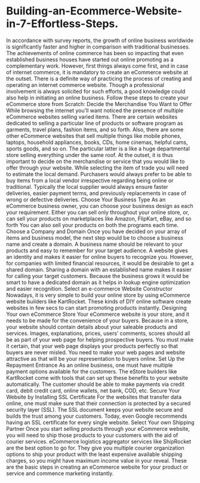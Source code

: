 # Building-an-Ecommerce-Website-in-7-Effortless-Steps.
In accordance with survey reports, the growth of online business worldwide is significantly faster and higher in comparison with traditional businesses. The achievements of online commerce has been so impacting that even established business houses have started out online promoting as a complementary work. However, first things always come first, and in case of internet commerce, it is mandatory to create an eCommerce website at the outset. There is a definite way of practicing the process of creating and operating an internet commerce website. Though a professional involvement is always solicited for such efforts, a good knowledge could also help in initiating an online business. Follow these steps to create your eCommerce store from Scratch: Decide the Merchandise You Want to Offer While browsing the internet you'll want noticed the presence of multiple eCommerce websites selling varied items. There are certain websites dedicated to selling a particular line of products or software program as garments, travel plans, fashion items, and so forth. Also, there are some other eCommerce websites that sell multiple things like mobile phones, laptops, household appliances, books, CDs, home cinemas, helpful cams, sports goods, and so on. The particular latter is a like a huge departmental store selling everything under the same roof. At the outset, it is thus important to decide on the merchandise or service that you would like to offer through your website. While selecting the item of trade you will need to estimate the local demand. Purchasers would always prefer to be able to buy items from a local vendor irrespective regarding being online or traditional. Typically the local supplier would always ensure faster deliveries, easier payment terms, and previously replacements in case of wrong or defective deliveries. Choose Your Business Type As an eCommerce business owner, you can choose your business design as each your requirement. Either you can sell only throughout your online store, or, can sell your products on marketplaces like Amazon, FlipKart, eBay, and so forth You can also sell your products on both the programs each time. Choose a Company and Domain Once you have decided on your array of items and business model, the next step would be to choose a business name and create a domain. A business name should be relevant to your products and easy to remember for your target audience. A website gives an identity and makes it easier for online buyers to recognize you. However, for companies with limited financial resources, it would be desirable to get a shared domain. Sharing a domain with an established name makes it easier for calling your target customers. Because the business grows it would be smart to have a dedicated domain as it helps in lookup engine optimization and easier recognition. Select an e-commerce Website Constructor Nowadays, it is very simple to build your online store by using eCommerce website builders like KartRocket. These kinds of DIY online software create websites in few secs to can start promoting products instantly. Designing Your own eCommerce Store Your eCommerce website is your store, and it needs to be made for the convenience of your buyers. Because in a store, your website should contain details about your saleable products and services. Images, explanations, prices, users’ comments, scores should all be as part of your web page for helping prospective buyers. You must make it certain, that your web page displays your products perfectly so that buyers are never misled. You need to make your web pages and website attractive as that will be your representation to buyers online. Set Up the Repayment Entrance As an online business, one must have multiple payment options available for the customers. The eStore builders like KartRocket come with tools that can set up these benefits to your website automatically. The customer should be able to make payments via credit card, debit credit card, online wallets, net bank, COD, etc.  Secure Your Website by Installing SSL Certificate For the websites that transfer data online, one must make sure that their connection is protected by a secured security layer (SSL). The SSL document keeps your website secure and builds the trust among your customers. Today, even Google recommends having an SSL certificate for every single website.  Select Your own Shipping Partner Once you start selling products through your eCommerce website, you will need to ship those products to your customers with the aid of courier services. eCommerce logistics aggregator services like ShipRocket are the best option to go for. They give you multiple courier organization options to ship your product with the least expensive available shipping charges, so you might have maximum income value in your reveal. These are the basic steps in creating an eCommerce website for your product or service and commence marketing instantly.
